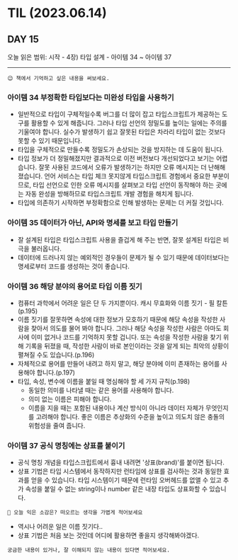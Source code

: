 # TIL (2023.06.14)

## DAY 15

오늘 읽은 범위: 시작 - 4장) 타입 설계 - 아이템 34 ~ 아이템 37

---

```
😉 책에서 기억하고 싶은 내용을 써보세요.
```

### 아이템 34 부정확한 타입보다는 미완성 타입을 사용하기

- 일반적으로 타입이 구체적일수록 버그를 더 많이 잡고 타입스크립트가 제공하는 도구를 활용할 수 있게 해줍니다.
  그러나 타입 선언의 정밀도를 높이는 일에는 주의를 기울여야 합니다. 실수가 발생하기 쉽고 잘못된 타입은 차라리 타입이 없는 것보다
  못할 수 있기 때문입니다.
- 타입을 구체적으로 만들수록 정밀도가 손상되는 것을 방지하는 데 도움이 됩니다.
- 타입 정보가 더 정밀해졌지만 결과적으로 이전 버전보다 개선되었다고 보기는 어렵습니다. 잘못 사용된 코드에서 오류가 발생하기는 하지만
  오류 메시지는 더 난해해졌습니다. 언어 서비스는 타입 체크 못지않게 타입스크립트 경험에서 중요한 부분이므로, 타입 선언으로 인한 오류 메시지를 살펴보고
  타입 선언이 동작해야 하는 곳에는 자동 완성을 방해하므로 타입스크립트 개발 경험을 해치게 됩니다.
- 타입에 의존하기 시작하면 부정확함으로 인해 발생하는 문제는 더 커질 것입니다.

### 아이템 35 데이터가 아닌, API와 명세를 보고 타입 만들기

- 잘 설계된 타입은 타입스크립트 사용을 즐겁게 해 주는 반면, 잘못 설계된 타입은 비극을 불러옵니다.
- 데이터에 드러나지 않는 예외적인 경우들이 문제가 될 수 있기 때문에 데이터보다는 명세로부터 코드를 생성하는 것이 좋습니다.

### 아이템 36 해당 분야의 용어로 타입 이름 짓기

- 컴퓨터 과학에서 어려운 일은 단 두 가지뿐이다. 캐시 무효화와 이름 짓기 - 필 칼튼(p.195)
- 이름 짓기를 잘못하면 속성에 대한 정보가 모호하기 때문에 해당 속성을 작성한 사람을 찾아서 의도를 물어 봐야 합니다.
  그러나 해당 속성을 작성한 사람은 아마도 회사에 이미 없거나 코드를 기억하지 못할 겁니다.
  또는 속성을 작성한 사람을 찾기 위해 기록을 뒤졌을 때, 작성한 사람이 바로 본인이라는 것을 알게 되는 최악의 상황이 펼쳐질 수도 있습니다.(p.196)
- 자체적으로 용어를 만들어 내려고 하지 말고, 해당 분야에 이미 존재하는 용어를 사용해야 합니다.(p.197)
- 타입, 속성, 변수에 이름을 붙일 때 명심해야 할 세 가지 규칙(p.198)
  - 동일한 의미를 나타낼 때는 같은 용어를 사용해야 합니다.
  - 의미 없는 이름은 피해야 합니다.
  - 이름을 지을 때는 포함된 내용이나 계산 방식이 아니라 데이터 자체가 무엇인지를 고려해야 합니다.
    좋은 이름은 추상화의 수준을 높이고 의도치 않은 충돌의 위험성을 줄여 줍니다.

### 아이템 37 공식 명칭에는 상표를 붙이기

- 공식 명칭 개념을 타입스크립트에서 흉내 내려면 '상표(brand)'를 붙이면 됩니다.
- 상표 기법은 타입 시스템에서 동작하지만 런타임에 상표를 검사하는 것과 동일한 효과를 얻을 수 있습니다.
  타입 시스템이기 때문에 런타임 오버헤드를 없앨 수 있고 추가 속성을 붙일 수 없는 string이나 number 같은 내장 타입도 상표화할 수 있습니다.

```
🤔 오늘 익은 소감은? 떠오르는 생각을 가볍게 적어보세요
```

- 역시나 어려운 일은 이름 짓기다..
- 상표 기법은 처음 보는 것인데 어디에 활용하면 좋을지 생각해봐야겠다.

```
궁금한 내용이 있거나, 잘 이해되지 않는 내용이 있다면 적어보세요.
```
